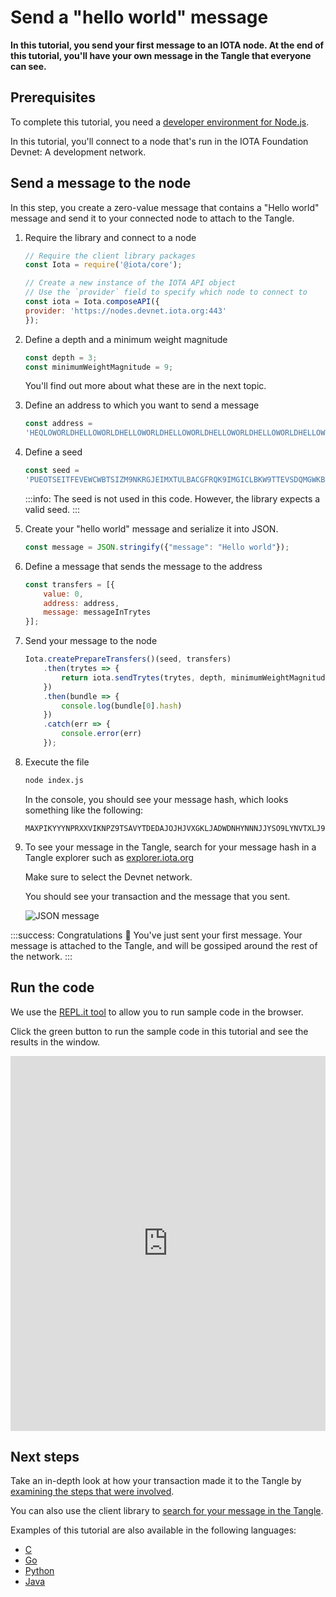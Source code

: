 # Send a "hello world" message

**In this tutorial, you send your first message to an IOTA node. At the end of this tutorial, you'll have your own message in the Tangle that everyone can see.**

## Prerequisites

To complete this tutorial, you need a [developer environment for Node.js](../first-steps/set-up-env.md).

In this tutorial, you'll connect to a node that's run in the IOTA Foundation Devnet: A development network.

## Send a message to the node

In this step, you create a zero-value message that contains a "Hello world" message and send it to your connected node to attach to the Tangle.

1. Require the library and connect to a node

    ```js
    // Require the client library packages
    const Iota = require('@iota/core');

    // Create a new instance of the IOTA API object
    // Use the `provider` field to specify which node to connect to
    const iota = Iota.composeAPI({
    provider: 'https://nodes.devnet.iota.org:443'
    });
    ```

1. Define a depth and a minimum weight magnitude

    ```js
    const depth = 3;
    const minimumWeightMagnitude = 9;
    ```

    You'll find out more about what these are in the next topic.

2. Define an address to which you want to send a message

    ```js
    const address =
    'HEQLOWORLDHELLOWORLDHELLOWORLDHELLOWORLDHELLOWORLDHELLOWORLDHELLOWORLDHELLOWOR99D';
    ```

    
    
3. Define a seed

    ```js
    const seed =
    'PUEOTSEITFEVEWCWBTSIZM9NKRGJEIMXTULBACGFRQK9IMGICLBKW9TTEVSDQMGWKBXPVCBMMCXWMNPDX';
    ```

    :::info:
    The seed is not used in this code. However, the library expects a valid seed.
    :::

4. Create your "hello world" message and serialize it into JSON.

    ```js
    const message = JSON.stringify({"message": "Hello world"});
    ```
    
5. Define a message that sends the message to the address

    ```js
    const transfers = [{
        value: 0,
        address: address,
        message: messageInTrytes
    }];
    ```
    
6. Send your message to the node

    ```js
   Iota.createPrepareTransfers()(seed, transfers)
        .then(trytes => {
            return iota.sendTrytes(trytes, depth, minimumWeightMagnitude);
        })
        .then(bundle => {
            console.log(bundle[0].hash)
        })
        .catch(err => {
            console.error(err)
        });
   ```

7. Execute the file

    ```bash
    node index.js
    ```

    In the console, you should see your message hash, which looks something like the following:

    ```
    MAXPIKYYYNPRXXVIKNPZ9TSAVYTDEDAJOJHJVXGKLJADWDNHYNNNJJYSO9LYNVTXLJ9URVGMAEDPA9999
    ```

8. To see your message in the Tangle, search for your message hash in a Tangle explorer such as [explorer.iota.org](https://explorer.iota.org/mainnet)

    Make sure to select the Devnet network.
    
    You should see your transaction and the message that you sent.
    
    ![JSON message](../images/json-message.png)

:::success: Congratulations :tada:
You've just sent your first message. Your message is attached to the Tangle, and will be gossiped around the rest of the network.
:::

## Run the code

We use the [REPL.it tool](https://repl.it) to allow you to run sample code in the browser.

Click the green button to run the sample code in this tutorial and see the results in the window.

<iframe height="600px" width="100%" src="https://repl.it/@jake91/Send-a-hello-world-transaction?lite=true" scrolling="no" frameborder="no" allowtransparency="true" allowfullscreen="true" sandbox="allow-forms allow-pointer-lock allow-popups allow-same-origin allow-scripts allow-modals"></iframe>

## Next steps

Take an in-depth look at how your transaction made it to the Tangle by [examining the steps that were involved](../first-steps/sending-messages.md).

You can also use the client library to [search for your message in the Tangle](root://core/1.0/tutorials/js/read-transactions.md).

Examples of this tutorial are also available in the following languages:

- [C](root://core/1.0/tutorials/c/send-your-first-bundle.md)
- [Go](root://core/1.0/tutorials/go/send-your-first-bundle.md)
- [Python](root://core/1.0/tutorials/python/send-your-first-bundle.md)
- [Java](root://core/1.0/tutorials/java/send-your-first-bundle.md)
